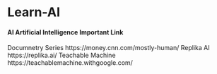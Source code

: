 # Learn-AI
<h4>AI Artificial Intelligence Important Link</h4></n>
Documnetry Series  https://money.cnn.com/mostly-human/
Replika AI  https://replika.ai/
Teachable Machine  https://teachablemachine.withgoogle.com/


